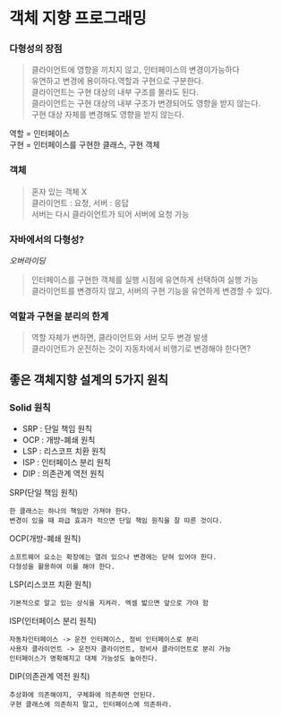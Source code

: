 # 객체 지향 프로그래밍

### 다형성의 장점
> 클라이언트에 영향을 끼치지 않고, 인터페이스의 변경이가능하다  
유연하고 변경에 용이하다.역할과 구현으로 구분한다.   
클라이언트는 구현 대상의 내부 구조를 몰라도 된다.  
클라이언트는 구현 대상의 내부 구조가 변경되어도 영향을 받지 않는다.  
구현 대상 자체를 변경해도 영향을 받지 않는다.  

역할 = 인터페이스  
구현 = 인터페이스를 구현한 클래스, 구현 객체

### 객체
> 혼자 있는 객체 X  
클라이언트 : 요청, 서버 : 응답  
서버는 다시 클라이언트가 되어 서버에 요청 가능

### 자바에서의 다형성?
*오버라이딩*
> 인터페이스를 구현한 객체를 실행 시점에 유연하게 선택하여 실행 가능  
클라이언트를 변경하지 않고, 서버의 구현 기능을 유연하게 변경할 수 있다.

### 역할과 구현을 분리의 한계
> 역할 자체가 변하면, 클라이언트와 서버 모두 변경 발생  
클라이언트가 운전하는 것이 자동차에서 비행기로 변경해야 한다면?


## 좋은 객체지향 설계의 5가지 원칙

### Solid 원칙
- SRP : 단일 책임 원칙
- OCP : 개방-폐쇄 원칙
- LSP : 리스코프 치환 원칙
- ISP : 인터페이스 분리 원칙
- DIP : 의존관계 역전 원칙

SRP(단일 책임 원칙)  

    한 클래스는 하나의 책임만 가져야 한다.
    변경이 있을 때 파급 효과가 적으면 단일 책임 원칙을 잘 따른 것이다.

OCP(개방-폐쇄 원칙)  

    소프트웨어 요소는 확장에는 열려 있으나 변경에는 닫혀 있어야 한다.
    다형성을 활용하여 이를 해야 한다.

LSP(리스코프 치환 원칙)

    기본적으로 알고 있는 상식을 지켜라. 엑셀 밟으면 앞으로 가야 함

ISP(인터페이스 분리 원칙)

    자동차인터페이스 -> 운전 인터페이스, 정비 인터페이스로 분리
    사용자 클라이언트 -> 운전자 클라이언트, 정비사 클라이언트로 분리 가능
    인터페이스가 명확해지고 대체 가능성도 높아진다.

DIP(의존관계 역전 원칙)

    추상화에 의존해야지, 구체화에 의존하면 안된다.
    구현 클래스에 의존하지 말고, 인터페이스에 의존하라.
